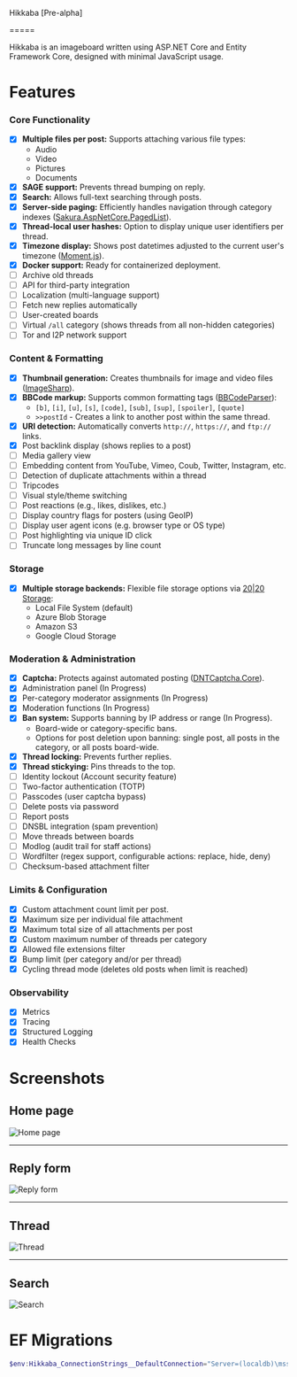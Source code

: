 Hikkaba [Pre-alpha]

=====

Hikkaba is an imageboard written using ASP.NET Core and Entity Framework Core, designed with minimal JavaScript usage.

Features
========

### Core Functionality
- [x] **Multiple files per post:** Supports attaching various file types:
   * Audio
   * Video
   * Pictures
   * Documents
- [x] **SAGE support:** Prevents thread bumping on reply.
- [x] **Search:** Allows full-text searching through posts.
- [x] **Server-side paging:** Efficiently handles navigation through category indexes ([Sakura.AspNetCore.PagedList](https://github.com/sgjsakura/AspNetCore)).
- [x] **Thread-local user hashes:** Option to display unique user identifiers per thread.
- [x] **Timezone display:** Shows post datetimes adjusted to the current user's timezone ([Moment.js](http://momentjs.com/)).
- [x] **Docker support:** Ready for containerized deployment.
- [ ] Archive old threads
- [ ] API for third-party integration
- [ ] Localization (multi-language support)
- [ ] Fetch new replies automatically
- [ ] User-created boards
- [ ] Virtual `/all` category (shows threads from all non-hidden categories)
- [ ] Tor and I2P network support

### Content & Formatting
- [x] **Thumbnail generation:** Creates thumbnails for image and video files ([ImageSharp](https://github.com/SixLabors/ImageSharp)).
- [x] **BBCode markup:** Supports common formatting tags ([BBCodeParser](https://github.com/quilin/BBCodeParser)):
   * `[b]`, `[i]`, `[u]`, `[s]`, `[code]`, `[sub]`, `[sup]`, `[spoiler]`, `[quote]`
   * `>>postId` - Creates a link to another post within the same thread.
- [x] **URI detection:** Automatically converts `http://`, `https://`, and `ftp://` links.
- [x] Post backlink display (shows replies to a post)
- [ ] Media gallery view
- [ ] Embedding content from YouTube, Vimeo, Coub, Twitter, Instagram, etc.
- [ ] Detection of duplicate attachments within a thread
- [ ] Tripcodes
- [ ] Visual style/theme switching
- [ ] Post reactions (e.g., likes, dislikes, etc.)
- [ ] Display country flags for posters (using GeoIP)
- [ ] Display user agent icons (e.g. browser type or OS type)
- [ ] Post highlighting via unique ID click
- [ ] Truncate long messages by line count

### Storage
- [x] **Multiple storage backends:** Flexible file storage options via [20|20 Storage](https://github.com/2020IP/TwentyTwenty.Storage):
   * Local File System (default)
   * Azure Blob Storage
   * Amazon S3
   * Google Cloud Storage

### Moderation & Administration
- [x] **Captcha:** Protects against automated posting ([DNTCaptcha.Core](https://github.com/VahidN/DNTCaptcha.Core)).
- [x] Administration panel (In Progress)
- [x] Per-category moderator assignments (In Progress)
- [x] Moderation functions (In Progress)
- [x] **Ban system:** Supports banning by IP address or range (In Progress).
  * Board-wide or category-specific bans.
  * Options for post deletion upon banning: single post, all posts in the category, or all posts board-wide.
- [x] **Thread locking:** Prevents further replies.
- [x] **Thread stickying:** Pins threads to the top.
- [ ] Identity lockout (Account security feature)
- [ ] Two-factor authentication (TOTP)
- [ ] Passcodes (user captcha bypass)
- [ ] Delete posts via password
- [ ] Report posts
- [ ] DNSBL integration (spam prevention)
- [ ] Move threads between boards
- [ ] Modlog (audit trail for staff actions)
- [ ] Wordfilter (regex support, configurable actions: replace, hide, deny)
- [ ] Checksum-based attachment filter

### Limits & Configuration
- [x] Custom attachment count limit per post.
- [x] Maximum size per individual file attachment
- [x] Maximum total size of all attachments per post
- [x] Custom maximum number of threads per category
- [x] Allowed file extensions filter
- [x] Bump limit (per category and/or per thread)
- [x] Cycling thread mode (deletes old posts when limit is reached)

### Observability
- [x] Metrics
- [x] Tracing
- [x] Structured Logging
- [x] Health Checks

Screenshots
========

## Home page
![Home page](http://i.imgur.com/VSqxCqE.png)

---

## Reply form
![Reply form](http://i.imgur.com/aVO3paD.png)

---

## Thread
![Thread](http://i.imgur.com/OLJ8YS6.png)

---

## Search
![Search](http://i.imgur.com/wkp4WoR.png)


EF Migrations
========
```powershell
$env:Hikkaba_ConnectionStrings__DefaultConnection="Server=(localdb)\mssqllocaldb;Database=Hikkaba;Integrated Security=true;"; dotnet ef migrations list --project Hikkaba.Data --startup-project Hikkaba.Web --verbose
```
